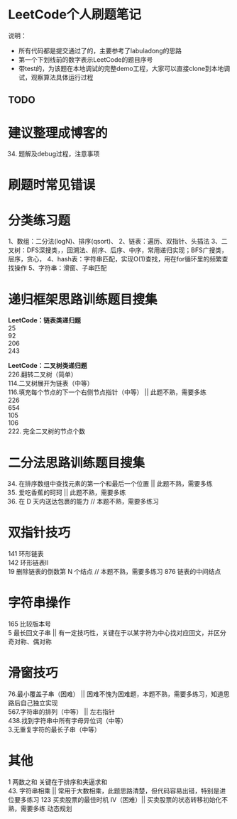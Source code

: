 # LeetCode个人刷题笔记
说明：  
- 所有代码都是提交通过了的，主要参考了labuladong的思路
- 第一个下划线前的数字表示LeetCode的题目序号
- 带test的，为该题在本地调试的完整demo工程，大家可以直接clone到本地调试，观察算法具体运行过程

## TODO
> 

# 建议整理成博客的
34. 题解及debug过程，注意事项  

# 刷题时常见错误


# 分类练习题
1、数组：二分法(logN)、排序(qsort)、
2、链表：遍历、双指针、头插法
3、二叉树：DFS深搜类，，回溯法、前序、后序、中序，常用递归实现；BFS广搜类，层序，贪心，
4、hash表：字符串匹配，实现O(1)查找，用在for循环里的频繁查找操作
5、字符串：滑窗、子串匹配



# 递归框架思路训练题目搜集

**LeetCode：链表类递归题** <br>
25  
92  
206  
243  

**LeetCode：二叉树类递归题** <br>
226.翻转二叉树（简单）  
114.二叉树展开为链表（中等）  
116.填充每个节点的下一个右侧节点指针（中等）    	|| 此题不熟，需要多练  
226  
654  
105  
106  
222. 完全二叉树的节点个数  


# 二分法思路训练题目搜集
34. 在排序数组中查找元素的第一个和最后一个位置   	|| 此题不熟，需要多练  
875. 爱吃香蕉的珂珂									|| 此题不熟，需要多练  
1011. 在 D 天内送达包裹的能力  // 本题不熟，需要多练习


# 双指针技巧
141 环形链表  
142 环形链表II  
19 删除链表的倒数第 N 个结点    // 本题不熟，需要多练习
876 链表的中间结点  


# 字符串操作 
165 比较版本号   
5 最长回文子串   || 有一定技巧性，关键在于以某字符为中心找对应回文，并区分奇对称、偶对称  


# 滑窗技巧
76.最小覆盖子串（困难）    ||  困难不愧为困难题，本题不熟，需要多练习，知道思路后自己独立实现  
567.字符串的排列（中等）   ||  左右指针  
438.找到字符串中所有字母异位词（中等）  
3.无重复字符的最长子串（中等）  


# 其他
1 两数之和 关键在于排序和夹逼求和  
43. 字符串相乘  || 常用于大数相乘，此题思路清楚，但代码容易出错，特别是进位要多练习
123 买卖股票的最佳时机 IV（困难）|| 买卖股票的状态转移初始化不熟，需要多练 动态规划  

 